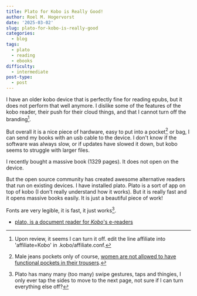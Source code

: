 ```yaml
---
title: Plato for Kobo is Really Good!
author: Roel M. Hogervorst
date: '2025-03-02'
slug: plato-for-kobo-is-really-good
categories:
  - blog
tags:
  - plato
  - reading
  - ebooks
difficulty:
  - intermediate
post-type:
  - post
---
```


I have an older kobo device that is perfectly fine for reading epubs, but it
does not perform that well anymore.
I dislike some of the features of the kobo reader, 
their push for their cloud things, and that I cannot turn off the branding[^1].

But overall it is a nice piece of hardware, easy to put into a pocket[^2] or bag, I can send my books with an usb cable to the device.
I don't know if the software was always slow, or if updates have slowed it down,
but kobo seems to struggle with larger files. 

I recently bought a massive book (1329 pages). It does not open on the device.

But the open source community has created awesome alternative readers that run on
existing devices. I have installed plato. Plato is a sort of app on top of kobo 
(I don't really understand how it works). 
But it is really fast and it opens massive books easily. It is just a beautiful piece of work!

Fonts are very legible, it is fast, it just works[^3].

- [plato, is a document reader for _Kobo_'s e-readers](https://github.com/baskerville/plato)


[^1]: Upon review, it seems I can turn it off. edit the line affiliate into 'affiliate=Kobo' in .kobo/affiliate.conf. 
[^2]: Male jeans pockets only of course, [women are not allowed to have functional pockets in their trousers](https://pudding.cool/2018/08/pockets/ "the pudding's absolutely beautiful explainer.").
[^3]: Plato has many many (too many) swipe gestures, taps and thingies, I only ever tap the sides to move to the next page, not sure if I can turn everything else off?
